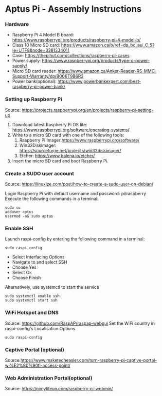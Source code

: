 # Aptus Pi - Assembly Instructions

### Hardware
* Raspberry Pi 4 Model B board: https://www.raspberrypi.org/products/raspberry-pi-4-model-b/
* Class 10 Micro SD card: https://www.amazon.ca/b/ref=dp_bc_aui_C_5?ie=UTF8&node=3381334011
* Case: https://thepihut.com/collections/raspberry-pi-cases
* Power supply: https://www.raspberrypi.org/products/type-c-power-supply/
* Micro SD card reader: https://www.amazon.ca/Anker-Reader-RS-MMC-Support-Warranty/dp/B006T9B6R2 
* Power bank(optional): https://www.powerbankexpert.com/best-raspberry-pi-power-bank/

### Setting up Raspberry Pi
Source: https://projects.raspberrypi.org/en/projects/raspberry-pi-setting-up
1. Download latest Raspberry Pi OS lite: https://www.raspberrypi.org/software/operating-systems/
1. Write to a micro SD card with one of the following tools:
   1. Raspberry Pi Imager:https://www.raspberrypi.org/software/
   1. Win32Diskimager: https://sourceforge.net/projects/win32diskimager/
   1. Etcher: https://www.balena.io/etcher/
1. Insert the micro SD card and boot Raspberry Pi.

### Create a SUDO user account
Source: https://linuxize.com/post/how-to-create-a-sudo-user-on-debian/

Login Raspberry Pi with default username and password: pi/raspberry
Execute the following commands in a terminal:
```console
sudo su
adduser aptus
usermod -aG sudo aptus
```
### Enable SSH
Launch raspi-config by entering the following command in a terminal:
```console
sudo raspi-config
```
* Select Interfacing Options
* Navigate to and select SSH
* Choose Yes
* Select Ok
* Choose Finish

Alternatively, use systemctl to start the service
```console
sudo systemctl enable ssh
sudo systemctl start ssh
```

### WiFi Hotspot and DNS
Source: https://github.com/RaspAP/raspap-webgui
Set the WiFi country in raspi-config's Localisation Options
```console
sudo raspi-config
```



### Captive Portal (optional)
Source:https://www.maketecheasier.com/turn-raspberry-pi-captive-portal-wi%E2%80%90fi-access-point/

### Web Administration Portal(optional)
Source: https://pimylifeup.com/raspberry-pi-webmin/





